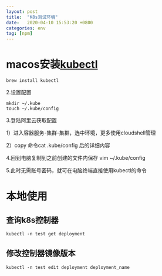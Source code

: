 ```yaml
---
layout: post
title:  "K8s测试环境"
date:   2020-04-10 15:53:20 +0800
categories: env
tag: [npm]
---
```


# macos安装[kubectl](https://kubernetes.io/docs/tasks/tools/install-kubectl/#install-kubectl-on-macos)

	brew install kubectl

2.设置配置

	mkdir ~/.kube
	touch ~/.kube/config

3.登陆阿里云获取配置
	
1）进入容器服务-集群-集群，选中环境，更多使用cloudshell管理

2）copy 命令cat .kube/config 后的详细内容

4.回到电脑复制到之前创建的文件内保存 vim ~/.kube/config

5.此时无需账号密码，就可在电脑终端直接使用kubectl的命令

# 本地使用
## 查询k8s控制器

	kubectl -n test get deployment

## 修改控制器镜像版本

	kubectl -n test edit deployment deployment_name
